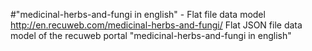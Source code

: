 #"medicinal-herbs-and-fungi in english" - Flat file data model
http://en.recuweb.com/medicinal-herbs-and-fungi/
Flat JSON file data model of the recuweb portal "medicinal-herbs-and-fungi in english"
